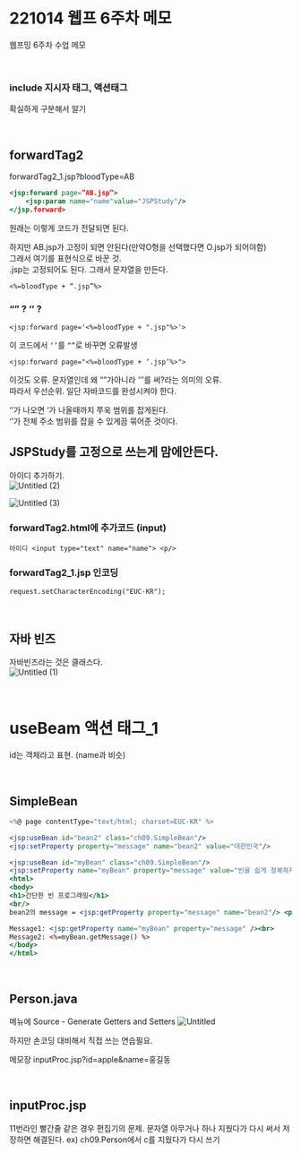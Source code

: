 # 221014 웹프 6주차 메모
웹프밍 6주차 수업 메모  

<br>

### include 지시자 태그, 액션태그
확실하게 구분해서 알기

<br>


## forwardTag2

forwardTag2_1.jsp?bloodType=AB

```jsx
<jsp:forward page=”AB.jsp”>
	<jsp:param name="name"value="JSPStudy"/>
</jsp.forward>
```

원래는 이렇게 코드가 전달되면 된다.  

하지만 AB.jsp가 고정이 되면 안된다(만약O형을 선택했다면 O.jsp가 되어야함)  
그래서 여기를 표현식으로 바꾼 것.   
.jsp는 고정되어도 된다. 그래서 문자열을 만든다.  

`<%=bloodType + “.jsp”%>`

### “” ? ‘’ ?

`<jsp:forward page='<%=bloodType + ".jsp"%>'>`

이 코드에서 `‘’`를 `“”`로 바꾸면 오류발생


`<jsp:forward page="<%=bloodType + ‘.jsp’%>">`

이것도 오류. 문자열인데 왜 “”가아니라 ‘’’를 써?라는 의미의 오류.    
따라서 우선순위. 일단 자바코드를 완성시켜야 한다.     

‘’가 나오면 ‘가 나올때까지 쭈욱 범위를 잡게된다.  
‘’가 전체 주소 범위를 잡을 수 있게끔 묶어준 것이다.


## JSPStudy를 고정으로 쓰는게 맘에안든다.
아이디 추가하기.  
![Untitled (2)](https://user-images.githubusercontent.com/40843278/196967408-a8ba64a1-7764-48c6-ad99-db8bae89a79f.png)

![Untitled (3)](https://user-images.githubusercontent.com/40843278/196967551-a9b3a465-05a3-4d27-b119-f3937eb952f1.png)

### forwardTag2.html에 추가코드 (input)

`아이디 <input type="text" name="name"> <p/>`

### forwardTag2_1.jsp 인코딩

`request.setCharacterEncoding("EUC-KR");`


<br>

## 자바 빈즈
자바빈즈라는 것은 클래스다.  
![Untitled (1)](https://user-images.githubusercontent.com/40843278/196967049-ad98a5c0-8489-4af8-b09d-36e0f9ddb253.png)


<br>

# useBeam 액션 태그_1

id는 객체라고 표현. (name과 비슷)


<br>

## SimpleBean

```jsx
<%@ page contentType="text/html; charset=EUC-KR" %>

<jsp:useBean id="bean2" class="ch09.SimpleBean"/>
<jsp:setProperty property="message" name="bean2" value="대한민국"/>

<jsp:useBean id="myBean" class="ch09.SimpleBean"/>
<jsp:setProperty name="myBean" property="message" value="빈을 쉽게 정복하자!" />
<html>
<body>
<h1>간단한 빈 프로그래밍</h1>
<br/>
bean2의 message = <jsp:getProperty property="message" name="bean2"/> <p>

Message1: <jsp:getProperty name="myBean" property="message" /><br>
Message2: <%=myBean.getMessage() %>
</body>
</html>
```

<br>

## Person.java

메뉴에 Source - Generate Getters and Setters
![Untitled](https://user-images.githubusercontent.com/40843278/196966507-c7caca50-1393-4ef4-89a4-55fb8ac67155.png)

하지만 손코딩 대비해서 직접 쓰는 연습필요.

메모장
inputProc.jsp?id=apple&name=홍길동

<br>

## inputProc.jsp

11번라인 빨간줄 같은 경우 편집기의 문제.
문자열 아무거나 하나 지웠다가 다시 써서 저장하면 해결된다.
ex) ch09.Person에서 c를 지웠다가 다시 쓰기